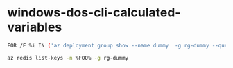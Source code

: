 # windows-dos-cli-calculated-variables


```sh
FOR /F %i IN ('az deployment group show --name dummy  -g rg-dummy --query properties.outputs.fooName.value -o tsv') DO set FOO=%i

az redis list-keys -n %FOO% -g rg-dummy 
```
